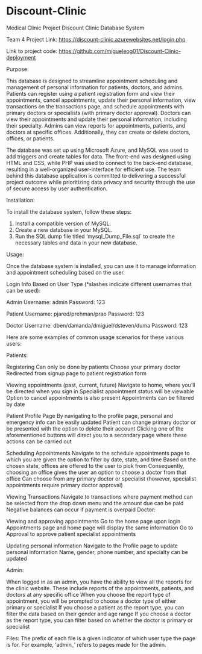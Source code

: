 # Discount-Clinic
Medical Clinic Project
Discount Clinic Database System

Team 4 Project Link: https://discount-clinic.azurewebsites.net/login.php

Link to project code: https://github.com/migueleog01/Discount-Clinic-deployment

Purpose:

This database is designed to streamline appointment scheduling and management of personal information for patients, doctors, and admins. Patients can register using a patient registration form and view their appointments, cancel appointments, update their personal information, view transactions on the transactions page, and schedule appointments with primary doctors or specialists (with primary doctor approval). Doctors can view their appointments and update their personal information, including their specialty. Admins can view reports for appointments, patients, and doctors at specific offices. Additionally, they can create or delete doctors, offices, or patients. 

The database was set up using Microsoft Azure, and MySQL was used to add triggers and create tables for data. The front-end was designed using HTML and CSS, while PHP was used to connect to the back-end database, resulting in a well-organized user-interface for efficient use. The team behind this database application is committed to delivering a successful project outcome while prioritizing data privacy and security through the use of secure access by user authentication. 

Installation:

To install the database system, follow these steps:

1. Install a compatible version of MySQL.
2. Create a new database in your MySQL.
3. Run the SQL dump file titled ‘mysql_Dump_File.sql` to create the necessary tables and data in your new database.

Usage:

Once the database system is installed, you can use it to manage information and appointment scheduling based on the user.
 
Login Info Based on User Type (*slashes indicate different usernames that can be used):

Admin
Username: admin
Password: 123

Patient
Username: pjared/prehman/prao
Password: 123

Doctor
Username: dben/damanda/dmiguel/dsteven/duma
Password: 123


Here are some examples of common usage scenarios for these various users:

Patients: 

Registering
Can only be done by patients
Choose your primary doctor
Redirected from signup page to patient registration form

Viewing appointments (past, current, future)
Navigate to home, where you’ll be directed when you sign in
Specialist appointment status will be viewable 
Option to cancel appointments is also present
Appointments can be filtered by date

Patient Profile Page
By navigating to the profile page, personal and emergency info can be easily updated
Patient can change primary doctor or be presented with the option to delete their account
Clicking one of the aforementioned buttons will direct you to a secondary page where these actions can be carried out

Scheduling Appointments
Navigate to the schedule appointments page to which you are given the option to filter by date, state, and time
Based on the chosen state, offices are offered to the user to pick from
Consequently, choosing an office gives the user an option to choose a doctor from that office
Can choose from any primary doctor or specialist (however, specialist appointments require primary doctor approval)

Viewing Transactions
Navigate to transactions where payment method can be selected from the drop down menu and the amount due can be paid
Negative balances can occur if payment is overpaid
Doctor: 

Viewing and approving appointments
Go to the home page upon login
Appointments page and home page will display the same information 
Go to Approval to approve patient specialist appointments

Updating personal information
Navigate to the Profile page to update personal information
Name, gender, phone number, and specialty can be updated

Admin: 

When logged in as an admin, you have the ability to view all the reports for the clinic website. These include reports of the appointments, patients, and doctors at any specific office
When you choose the report type of appointment, you will be prompted to choose a doctor type of either primary or specialist
If you choose a patient as the report type, you can filter the data based on their gender and age range
If you choose a doctor as the report type, you can filter based on whether the doctor is primary or specialist

Files:
The prefix of each file is a given indicator of which user type the page is for. For example, ‘admin_’ refers to pages made for the admin. 





